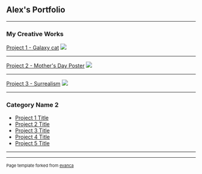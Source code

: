 ## Alex's Portfolio

---

### My Creative Works

[Project 1 - Galaxy cat](/sample_page)
<img src="images/dummy_thumbnail.jpg?raw=true"/>

---
[Project 2 - Mother's Day Poster](/pdf/sample_presentation.pdf)
<img src="images/dummy_thumbnail.jpg?raw=true"/>

---
[Project 3 - Surrealism](http://example.com/)
<img src="images/dummy_thumbnail.jpg?raw=true"/>

---

### Category Name 2

- [Project 1 Title](http://example.com/)
- [Project 2 Title](http://example.com/)
- [Project 3 Title](http://example.com/)
- [Project 4 Title](http://example.com/)
- [Project 5 Title](http://example.com/)

---




---
<p style="font-size:11px">Page template forked from <a href="https://github.com/evanca/quick-portfolio">evanca</a></p>
<!-- Remove above link if you don't want to attibute -->
